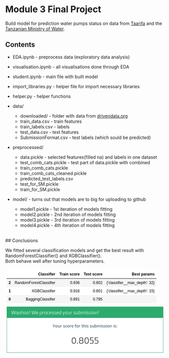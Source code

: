 
# Module 3 Final Project

Build model for prediction water pumps status on data from <a href="http://taarifa.org/" target="_blank">Taarifa</a> and the <a href="http://maji.go.tz/" target="_blank">Tanzanian Ministry of Water</a>.


## Contents

  * EDA.ipynb - preprocess data (exploratory data analysis)
  * visualisation.ipynb - all visualisations done through EDA
  * student.ipynb - main file with built model
  * import_libraries.py - helper file for import necessary libraries
  * helper.py - helper functions
  * data/
      * downloaded/ - folder with data from <a href="https://www.drivendata.org/competitions/7/pump-it-up-data-mining-the-water-table/" target="_blank">drivendata.org</a>
      * train_data.csv - train features
      * train_labels.csv - labels
      * test_data.csv - test features
      * SubmissionFormat.csv - test labels (which sould be predicted)

  * preprocessed/
      * data.pickle - selected features(filled na) and labels in one dataset
      * test_comb_cats.pickle - test part of data.pickle with combined  
      * train_comb_cats.pickle
      * train_comb_cats_cleaned.pickle
      * predicted_test_labels.csv
      * test_for_SM.pickle
      * train_for_SM.pickle
  * model/ - turns out that models are to big for uploading to github
      * model1.pickle - 1st iteration of models fitting 
      * model2.pickle - 2nd iteration of models fitting
      * model3.pickle - 3rd iteration of models fitting
      * model4.pickle - 4th iteration of models fitting

        
<br>
## Conclusions

We fitted several classification models and get the best result with RandomForestClassifier() and XGBClassifier().<br>
Both behave well after tuning hyperparameters.<br>
<br>
<img src="models_results.png">
<br>
<img src="submission_score.png">